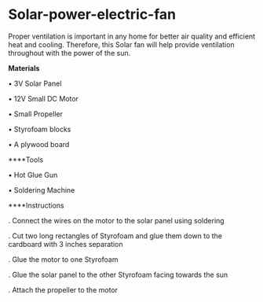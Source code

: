 # Solar-power-electric-fan
Proper ventilation is important in any home for better air quality and efficient heat and cooling. Therefore, this Solar fan will help provide ventilation throughout with the power of the sun.

**Materials**

•	3V Solar Panel

•	12V Small DC Motor

•	Small Propeller

•	Styrofoam blocks

•	A plywood board

****Tools

•	Hot Glue Gun

•	Soldering Machine

****Instructions

.	Connect the wires on the motor to the solar panel using soldering

.	Cut two long rectangles of Styrofoam and glue them down to the cardboard with 3 inches separation

.	Glue the motor to one Styrofoam

.	Glue the solar panel to the other Styrofoam facing towards the sun

.	Attach the propeller to the motor
